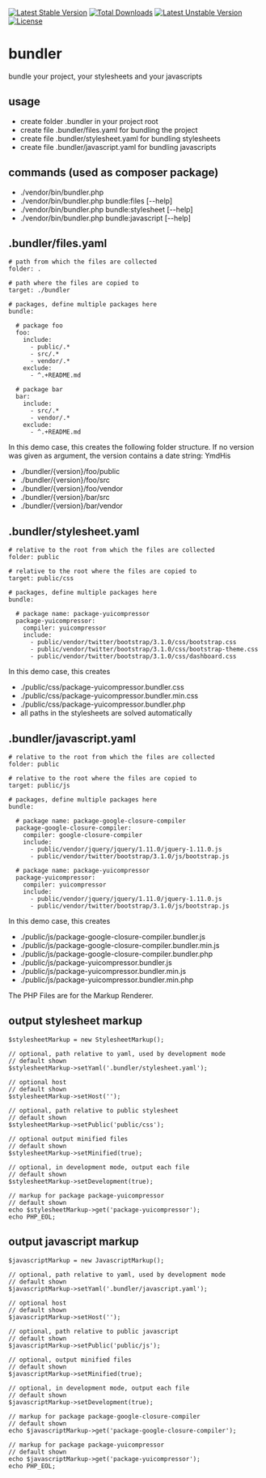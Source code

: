 [![Latest Stable Version](https://poser.pugx.org/elnebuloso/bundler/v/stable.png)](https://packagist.org/packages/elnebuloso/bundler) [![Total Downloads](https://poser.pugx.org/elnebuloso/bundler/downloads.png)](https://packagist.org/packages/elnebuloso/bundler) [![Latest Unstable Version](https://poser.pugx.org/elnebuloso/bundler/v/unstable.png)](https://packagist.org/packages/elnebuloso/bundler) [![License](https://poser.pugx.org/elnebuloso/bundler/license.png)](https://packagist.org/packages/elnebuloso/bundler)

# bundler

bundle your project, your stylesheets and your javascripts

## usage

 * create folder .bundler in your project root
 * create file .bundler/files.yaml for bundling the project
 * create file .bundler/stylesheet.yaml for bundling stylesheets
 * create file .bundler/javascript.yaml for bundling javascripts

## commands (used as composer package)

 * ./vendor/bin/bundler.php
 * ./vendor/bin/bundler.php bundle:files [--help]
 * ./vendor/bin/bundler.php bundle:stylesheet [--help]
 * ./vendor/bin/bundler.php bundle:javascript [--help]

## .bundler/files.yaml

```
# path from which the files are collected
folder: .

# path where the files are copied to
target: ./bundler

# packages, define multiple packages here
bundle:

  # package foo
  foo:
    include:
      - public/.*
      - src/.*
      - vendor/.*
    exclude:
      - ^.+README.md

  # package bar
  bar:
    include:
      - src/.*
      - vendor/.*
    exclude:
      - ^.+README.md
```

In this demo case, this creates the following folder structure.
If no version was given as argument, the version contains a date string: YmdHis

 * ./bundler/{version}/foo/public
 * ./bundler/{version}/foo/src
 * ./bundler/{version}/foo/vendor
 * ./bundler/{version}/bar/src
 * ./bundler/{version}/bar/vendor

## .bundler/stylesheet.yaml

```
# relative to the root from which the files are collected
folder: public

# relative to the root where the files are copied to
target: public/css

# packages, define multiple packages here
bundle:

  # package name: package-yuicompressor
  package-yuicompressor:
    compiler: yuicompressor
    include:
      - public/vendor/twitter/bootstrap/3.1.0/css/bootstrap.css
      - public/vendor/twitter/bootstrap/3.1.0/css/bootstrap-theme.css
      - public/vendor/twitter/bootstrap/3.1.0/css/dashboard.css
```

In this demo case, this creates

 * ./public/css/package-yuicompressor.bundler.css
 * ./public/css/package-yuicompressor.bundler.min.css
 * ./public/css/package-yuicompressor.bundler.php
 * all paths in the stylesheets are solved automatically

## .bundler/javascript.yaml

```
# relative to the root from which the files are collected
folder: public

# relative to the root where the files are copied to
target: public/js

# packages, define multiple packages here
bundle:

  # package name: package-google-closure-compiler
  package-google-closure-compiler:
    compiler: google-closure-compiler
    include:
      - public/vendor/jquery/jquery/1.11.0/jquery-1.11.0.js
      - public/vendor/twitter/bootstrap/3.1.0/js/bootstrap.js

  # package name: package-yuicompressor
  package-yuicompressor:
    compiler: yuicompressor
    include:
      - public/vendor/jquery/jquery/1.11.0/jquery-1.11.0.js
      - public/vendor/twitter/bootstrap/3.1.0/js/bootstrap.js
```

In this demo case, this creates

 * ./public/js/package-google-closure-compiler.bundler.js
 * ./public/js/package-google-closure-compiler.bundler.min.js
 * ./public/js/package-google-closure-compiler.bundler.php
 * ./public/js/package-yuicompressor.bundler.js
 * ./public/js/package-yuicompressor.bundler.min.js
 * ./public/js/package-yuicompressor.bundler.min.php

The PHP Files are for the Markup Renderer.

## output stylesheet markup

```
$stylesheetMarkup = new StylesheetMarkup();

// optional, path relative to yaml, used by development mode
// default shown
$stylesheetMarkup->setYaml('.bundler/stylesheet.yaml');

// optional host
// default shown
$stylesheetMarkup->setHost('');

// optional, path relative to public stylesheet
// default shown
$stylesheetMarkup->setPublic('public/css');

// optional output minified files
// default shown
$stylesheetMarkup->setMinified(true);

// optional, in development mode, output each file
// default shown
$stylesheetMarkup->setDevelopment(true);

// markup for package package-yuicompressor
// default shown
echo $stylesheetMarkup->get('package-yuicompressor');
echo PHP_EOL;
```

## output javascript markup

```
$javascriptMarkup = new JavascriptMarkup();

// optional, path relative to yaml, used by development mode
// default shown
$javascriptMarkup->setYaml('.bundler/javascript.yaml');

// optional host
// default shown
$javascriptMarkup->setHost('');

// optional, path relative to public javascript
// default shown
$javascriptMarkup->setPublic('public/js');

// optional, output minified files
// default shown
$javascriptMarkup->setMinified(true);

// optional, in development mode, output each file
// default shown
$javascriptMarkup->setDevelopment(true);

// markup for package package-google-closure-compiler
// default shown
echo $javascriptMarkup->get('package-google-closure-compiler');

// markup for package package-yuicompressor
// default shown
echo $javascriptMarkup->get('package-yuicompressor');
echo PHP_EOL;
```

